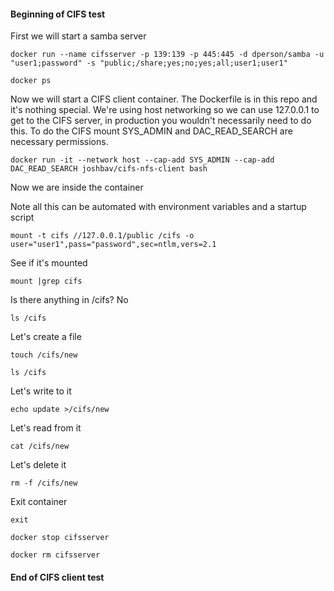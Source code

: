#### Beginning of CIFS test

First we will start a samba server

`docker run --name cifsserver -p 139:139 -p 445:445 -d dperson/samba -u "user1;password" -s "public;/share;yes;no;yes;all;user1;user1"`

`docker ps`

Now we will start a CIFS client container.
The Dockerfile is in this repo and it's nothing special.
We're using host networking so we can use 127.0.0.1 to get to the CIFS server,
in production you wouldn't necessarily need to do this.
To do the CIFS mount SYS_ADMIN and DAC_READ_SEARCH are necessary permissions.

`docker run -it --network host --cap-add SYS_ADMIN --cap-add DAC_READ_SEARCH joshbav/cifs-nfs-client bash`

Now we are inside the container

Note all this can be automated with environment variables and a startup script

`mount -t cifs //127.0.0.1/public /cifs -o user="user1",pass="password",sec=ntlm,vers=2.1`

See if it's mounted

`mount |grep cifs`

Is there anything in /cifs? No

`ls /cifs`

Let's create a file

`touch /cifs/new`

`ls /cifs`

Let's write to it

`echo update >/cifs/new`

Let's read from it

`cat /cifs/new`

Let's delete it

`rm -f /cifs/new`

Exit container

`exit`


`docker stop cifsserver`

`docker rm cifsserver`

#### End of CIFS client test



